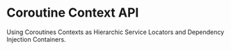 # Coroutine Context API

Using Coroutines Contexts as Hierarchic Service Locators and Dependency Injection Containers.
